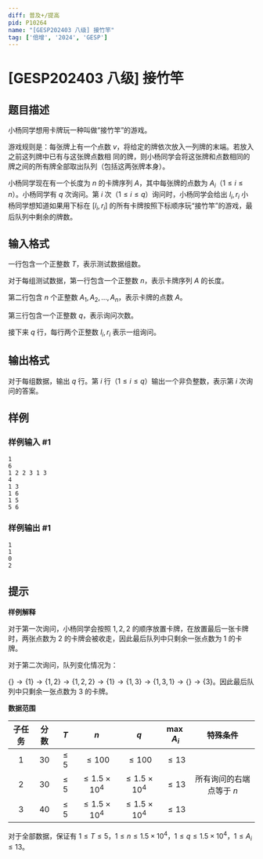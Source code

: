 ```yaml
---
diff: 普及+/提高
pid: P10264
name: "[GESP202403 八级] 接竹竿"
tag: ['倍增', '2024', 'GESP']
---
```

# [GESP202403 八级] 接竹竿
## 题目描述

小杨同学想用卡牌玩一种叫做“接竹竿”的游戏。

游戏规则是：每张牌上有一个点数 $v$，将给定的牌依次放入一列牌的末端。若放入之前这列牌中已有与这张牌点数相
同的牌，则小杨同学会将这张牌和点数相同的牌之间的所有牌全部取出队列（包括这两张牌本身）。

小杨同学现在有一个长度为 $n$ 的卡牌序列 $A$，其中每张牌的点数为 $A_i$（$1\le i\le n$）。小杨同学有 $q$ 次询问。第 $i$ 次（$1\le i\le q$）询问时，小杨同学会给出 $l_i,r_i$ 小杨同学想知道如果用下标在 $[l_i,r_i]$ 的所有卡牌按照下标顺序玩“接竹竿”的游戏，最后队列中剩余的牌数。
## 输入格式

一行包含一个正整数 $T$，表示测试数据组数。

对于每组测试数据，第一行包含一个正整数 $n$，表示卡牌序列 $A$ 的长度。

第二行包含 $n$ 个正整数 $A_1,A_2,\dots,A_n$，表示卡牌的点数 $A$。

第三行包含一个正整数 $q$，表示询问次数。

接下来 $q$ 行，每行两个正整数 $l_i,r_i$ 表示一组询问。
## 输出格式

对于每组数据，输出 $q$ 行。第 $i$ 行（$1\le i\le q$）输出一个非负整数，表示第 $i$ 次询问的答案。
## 样例

### 样例输入 #1
```
1
6
1 2 2 3 1 3
4
1 3
1 6
1 5
5 6

```
### 样例输出 #1
```
1
1
0
2
```
## 提示

**样例解释**

对于第一次询问，小杨同学会按照 $1,2,2$ 的顺序放置卡牌，在放置最后一张卡牌时，两张点数为 $2$ 的卡牌会被收走，因此最后队列中只剩余一张点数为 $1$ 的卡牌。

对于第二次询问，队列变化情况为：

$\{\}\to\{1\}\to\{1,2\}\to\{1,2,2\}\to\{1\}\to\{1,3\}\to\{1,3,1\}\to\{\}\to\{3\}$。因此最后队列中只剩余一张点数为 $3$ 的卡牌。

**数据范围**

|子任务|分数|$T$|$n$|$q$|$\max A_i$|特殊条件| 
|:---:|:---:|:---:|:---:|:---:|:---:|:---:|
|$1$|$30$|$\le 5$|$\le100$|$\le100$|$\le13$|
|$2$|$30$|$\le 5$|$\le 1.5\times10^4$|$\le 1.5\times10^4$|$\le13$|所有询问的右端点等于 $n$
|$3$|$40$|$\le 5$|$\le 1.5\times10^4$|$\le 1.5\times10^4$|$\le13$|

对于全部数据，保证有 $1\le T\le 5$，$1\le n\le 1.5\times 10^4$，$1\le q\le 1.5\times 10^4$，$1\le A_i\le 13$。
